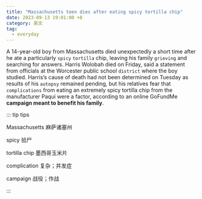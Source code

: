 ```yaml
---
title: "Massachusetts teen dies after eating spicy tortilla chip"
date: 2023-09-13 19:01:00 +8
category: 英文
tag:
  - everyday
---
```


A 14-year-old boy from Massachusetts died unexpectedly a short time after he ate a particularly `spicy` `tortilla` chip, leaving his family `grieving` and searching for answers. Harris Wolobah died on Friday, said a statement from officials at the Worcester public school `district` where the boy studied. Harris’s cause of death had not been determined on Tuesday as results of his `autopsy` remained pending, but his relatives fear that `complications` from eating an extremely spicy tortilla chip from the manufacturer Paqui were a factor, according to an online GoFundMe **campaign meant to benefit his family**.

::: tip tips

Massachusetts 麻萨诸塞州

spicy 验尸

tortilla chip 墨西哥玉米片

complication 复杂；并发症

campaign 战役；作战

:::
